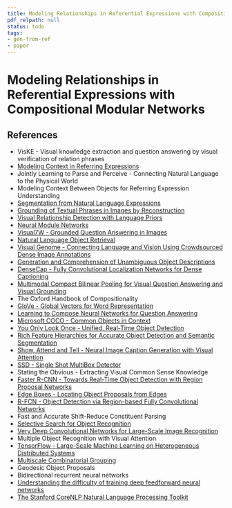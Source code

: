 ```yaml
---
title: Modeling Relationships in Referential Expressions with Compositional Modular Networks
pdf_relpath: null
status: todo
tags:
- gen-from-ref
- paper
---
```


# Modeling Relationships in Referential Expressions with Compositional Modular Networks

## References

- VisKE - Visual knowledge extraction and question answering by visual verification of relation phrases
- [Modeling Context in Referring Expressions](./modeling-context-in-referring-expressions.md)
- Jointly Learning to Parse and Perceive - Connecting Natural Language to the Physical World
- Modeling Context Between Objects for Referring Expression Understanding
- [Segmentation from Natural Language Expressions](./segmentation-from-natural-language-expressions.md)
- [Grounding of Textual Phrases in Images by Reconstruction](./grounding-of-textual-phrases-in-images-by-reconstruction.md)
- [Visual Relationship Detection with Language Priors](./visual-relationship-detection-with-language-priors.md)
- [Neural Module Networks](./neural-module-networks.md)
- [Visual7W - Grounded Question Answering in Images](./visual7w-grounded-question-answering-in-images.md)
- [Natural Language Object Retrieval](./natural-language-object-retrieval.md)
- [Visual Genome - Connecting Language and Vision Using Crowdsourced Dense Image Annotations](./visual-genome-connecting-language-and-vision-using-crowdsourced-dense-image-annotations.md)
- [Generation and Comprehension of Unambiguous Object Descriptions](./generation-and-comprehension-of-unambiguous-object-descriptions.md)
- [DenseCap - Fully Convolutional Localization Networks for Dense Captioning](./densecap-fully-convolutional-localization-networks-for-dense-captioning.md)
- [Multimodal Compact Bilinear Pooling for Visual Question Answering and Visual Grounding](./multimodal-compact-bilinear-pooling-for-visual-question-answering-and-visual-grounding.md)
- The Oxford Handbook of Compositionality
- [GloVe - Global Vectors for Word Representation](./glove-global-vectors-for-word-representation.md)
- [Learning to Compose Neural Networks for Question Answering](./learning-to-compose-neural-networks-for-question-answering.md)
- [Microsoft COCO - Common Objects in Context](./microsoft-coco-common-objects-in-context.md)
- [You Only Look Once - Unified, Real-Time Object Detection](./you-only-look-once-unified-real-time-object-detection.md)
- [Rich Feature Hierarchies for Accurate Object Detection and Semantic Segmentation](./rich-feature-hierarchies-for-accurate-object-detection-and-semantic-segmentation.md)
- [Show, Attend and Tell - Neural Image Caption Generation with Visual Attention](./show-attend-and-tell-neural-image-caption-generation-with-visual-attention.md)
- [SSD - Single Shot MultiBox Detector](./ssd-single-shot-multibox-detector.md)
- Stating the Obvious - Extracting Visual Common Sense Knowledge
- [Faster R-CNN - Towards Real-Time Object Detection with Region Proposal Networks](./faster-r-cnn-towards-real-time-object-detection-with-region-proposal-networks.md)
- [Edge Boxes - Locating Object Proposals from Edges](./edge-boxes-locating-object-proposals-from-edges.md)
- [R-FCN - Object Detection via Region-based Fully Convolutional Networks](./r-fcn-object-detection-via-region-based-fully-convolutional-networks.md)
- Fast and Accurate Shift-Reduce Constituent Parsing
- [Selective Search for Object Recognition](./selective-search-for-object-recognition.md)
- [Very Deep Convolutional Networks for Large-Scale Image Recognition](./very-deep-convolutional-networks-for-large-scale-image-recognition.md)
- Multiple Object Recognition with Visual Attention
- [TensorFlow - Large-Scale Machine Learning on Heterogeneous Distributed Systems](./tensorflow-large-scale-machine-learning-on-heterogeneous-distributed-systems.md)
- [Multiscale Combinatorial Grouping](./multiscale-combinatorial-grouping.md)
- Geodesic Object Proposals
- Bidirectional recurrent neural networks
- [Understanding the difficulty of training deep feedforward neural networks](./understanding-the-difficulty-of-training-deep-feedforward-neural-networks.md)
- [The Stanford CoreNLP Natural Language Processing Toolkit](./the-stanford-corenlp-natural-language-processing-toolkit.md)
